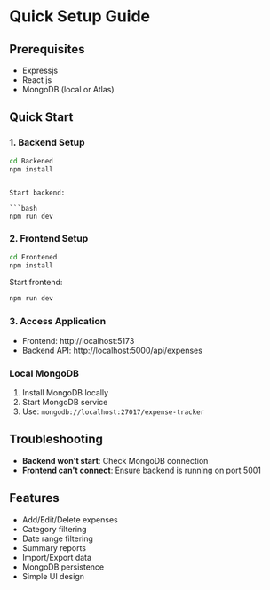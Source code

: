 #  Quick Setup Guide

## Prerequisites

- Expressjs
- React js
- MongoDB (local or Atlas)

## Quick Start

### 1. Backend Setup

```bash
cd Backened
npm install
```
```

Start backend:

```bash
npm run dev
```

### 2. Frontend Setup

```bash
cd Frontened
npm install
```

Start frontend:

```bash
npm run dev
```

### 3. Access Application

- Frontend: http://localhost:5173
- Backend API: http://localhost:5000/api/expenses


### Local MongoDB

1. Install MongoDB locally
2. Start MongoDB service
3. Use: `mongodb://localhost:27017/expense-tracker`



## Troubleshooting

- **Backend won't start**: Check MongoDB connection
- **Frontend can't connect**: Ensure backend is running on port 5001


## Features

+ Add/Edit/Delete expenses
+ Category filtering
+ Date range filtering
+ Summary reports
+ Import/Export data
+ MongoDB persistence
+ Simple UI design
